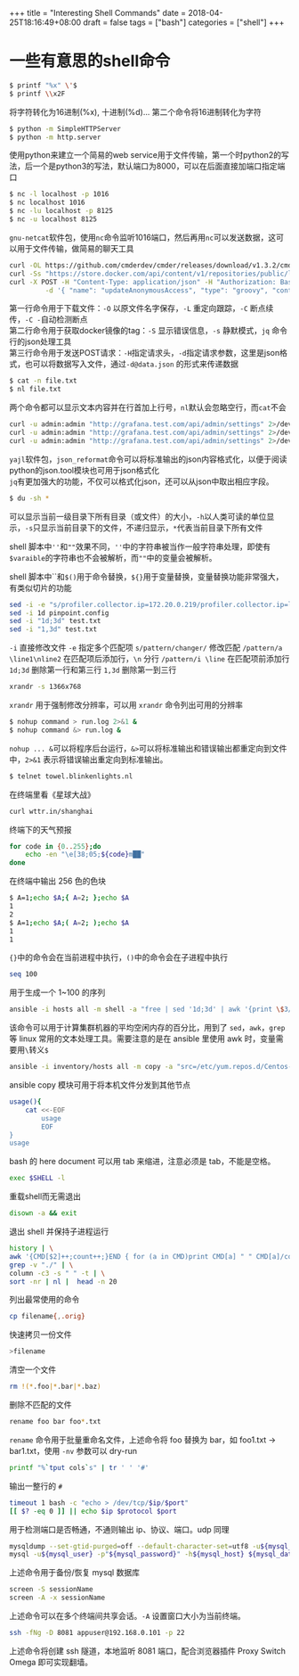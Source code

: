 +++
title = "Interesting Shell Commands"
date = 2018-04-25T18:16:49+08:00
draft = false
tags = ["bash"]
categories = ["shell"]
+++

# 一些有意思的shell命令

```bash
$ printf "%x" \'$
$ printf \\x2F
```

将字符转化为16进制(%x), 十进制(%d)...
第二个命令将16进制转化为字符

```bash
$ python -m SimpleHTTPServer
$ python -m http.server
```

使用python来建立一个简易的web service用于文件传输，第一个时python2的写法，后一个是python3的写法，默认端口为8000，可以在后面直接加端口指定端口

```bash
$ nc -l localhost -p 1016
$ nc localhost 1016
$ nc -lu localhost -p 8125
$ nc -u localhost 8125
```

`gnu-netcat`软件包，使用`nc`命令监听1016端口，然后再用`nc`可以发送数据，这可以用于文件传输，做简易的聊天工具

```bash
curl -OL https://github.com/cmderdev/cmder/releases/download/v1.3.2/cmder.zip
curl -Ss "https://store.docker.com/api/content/v1/repositories/public/library/$@/tags?page_size=25&page=1" | jq '."results"[]["name"]' | sort -r
curl -X POST -H "Content-Type: application/json" -H "Authorization: Basic YWRtaW46YWRtaW4xMjM=" 'http://localhost:8081/service/siesta/rest/v1/script/' \
         -d '{ "name": "updateAnonymousAccess", "type": "groovy", "content": "security.setAnonymousAccess(Boolean.valueOf(args))" }'
```

第一行命令用于下载文件：`-O` 以原文件名字保存，`-L` 重定向跟踪，`-C` 断点续传，`-C -`自动检测断点  
第二行命令用于获取docker镜像的tag：`-S` 显示错误信息，`-s` 静默模式，`jq` 命令行的json处理工具  
第三行命令用于发送POST请求：`-H`指定请求头，`-d`指定请求参数，这里是json格式，也可以将数据写入文件，通过`-d@data.json` 的形式来传递数据

```bash
$ cat -n file.txt
$ nl file.txt
```

两个命令都可以显示文本内容并在行首加上行号，`nl`默认会忽略空行，而`cat`不会

```bash
curl -u admin:admin "http://grafana.test.com/api/admin/settings" 2>/dev/null | json_reformat
curl -u admin:admin "http://grafana.test.com/api/admin/settings" 2>/dev/null | python -m json.tool
curl -u admin:admin "http://grafana.test.com/api/admin/settings" 2>/dev/null | jq.[]
```

`yajl`软件包，`json_reformat`命令可以将标准输出的json内容格式化，以便于阅读  
python的json.tool模块也可用于json格式化  
`jq`有更加强大的功能，不仅可以格式化json，还可以从json中取出相应字段。

```bash
$ du -sh *
```

可以显示当前一级目录下所有目录（或文件）的大小，`-h`以人类可读的单位显示，`-s`只显示当前目录下的文件，不递归显示，`*`代表当前目录下所有文件

shell 脚本中`''`和`""`效果不同，`''`中的字符串被当作一般字符串处理，即使有`$varaible`的字符串也不会被解析，而`""`中的变量会被解析。

shell 脚本中\`\`和`$()`用于命令替换，`${}`用于变量替换，变量替换功能非常强大，有类似切片的功能

```bash
sed -i -e "s/profiler.collector.ip=172.20.0.219/profiler.collector.ip=localhost/" -e "/profiler.collector.ip=/a profiler.jvm.vendor.name=Oracle" -e "s/profiler.sampling.rate=20/profiler.sampling.rate=1/" pinpoint.config
sed -i 1d pinpoint.config
sed -i "1d;3d" test.txt
sed -i "1,3d" test.txt
```

`-i` 直接修改文件
`-e` 指定多个匹配项
`s/pattern/changer/` 修改匹配
`/pattern/a \line1\nline2` 在匹配项后添加行，`\n` 分行
`/pattern/i \line` 在匹配项前添加行
`1d;3d` 删除第一行和第三行
`1,3d` 删除第一到三行

```bash
xrandr -s 1366x768
```

`xrandr` 用于强制修改分辨率，可以用 `xrandr` 命令列出可用的分辨率

```bash
$ nohup command > run.log 2>&1 &
$ nohup command &> run.log &
```

`nohup ... &`可以将程序后台运行，`&>`可以将标准输出和错误输出都重定向到文件中，`2>&1` 表示将错误输出重定向到标准输出。

```bash
$ telnet towel.blinkenlights.nl
```

在终端里看《星球大战》

```bash
curl wttr.in/shanghai
```

终端下的天气预报

```bash
for code in {0..255};do
    echo -en "\e[38;05;${code}m██"
done
```

在终端中输出 256 色的色块

```bash
$ A=1;echo $A;{ A=2; };echo $A
1
2
$ A=1;echo $A;( A=2; );echo $A
1
1 
```

`{}`中的命令会在当前进程中执行，`()`中的命令会在子进程中执行

```bash
seq 100
```
用于生成一个 1~100 的序列

```bash
ansible -i hosts all -m shell -a "free | sed '1d;3d' | awk '{print \$3/\$2}'" | grep -v SUCCESS | awk '{sum += $1;} END {print $sum/NR}'
```

该命令可以用于计算集群机器的平均空闲内存的百分比，用到了 `sed`，`awk`，`grep` 等 linux 常用的文本处理工具。需要注意的是在 ansible 里使用 awk 时，变量需要用`\`转义`$`

```bash
ansible -i inventory/hosts all -m copy -a "src=/etc/yum.repos.d/Centos-7.repo backup=yes dest=/etc/yum.repos.d"
```

ansible copy 模块可用于将本机文件分发到其他节点

```bash
usage(){
	cat <<-EOF
		usage
		EOF
}
usage
```

bash 的 here document 可以用 tab 来缩进，注意必须是 tab，不能是空格。

```bash
exec $SHELL -l
```

重载shell而无需退出

```bash
disown -a && exit
```

退出 shell 并保持子进程运行

```bash
history | \
awk '{CMD[$2]++;count++;}END { for (a in CMD)print CMD[a] " " CMD[a]/count*100 "% " a;}' | \
grep -v "./" | \
column -c3 -s " " -t | \
sort -nr | nl |  head -n 20
```

列出最常使用的命令

```bash
cp filename{,.orig}
```

快速拷贝一份文件

```bash
>filename
```

清空一个文件

```bash
rm !(*.foo|*.bar|*.baz)
```

删除不匹配的文件

```bash
rename foo bar foo*.txt 
```

`rename` 命令用于批量重命名文件，上述命令将 foo 替换为 bar，如 foo1.txt → bar1.txt，使用 `-nv` 参数可以 dry-run

```bash
printf "%`tput cols`s" | tr ' ' '#'
```

输出一整行的 `#`

```bash
timeout 1 bash -c "echo > /dev/tcp/$ip/$port"
[[ $? -eq 0 ]] || echo $ip $protocol $port
```

用于检测端口是否畅通，不通则输出 ip、协议、端口。udp 同理

```bash
mysqldump --set-gtid-purged=off --default-character-set=utf8 -u${mysql_user} -p"${mysql_password}" -h${mysql_host} --databases ${mysql_database} > ./backup-$(date +%Y%m%d).sql
mysql -u${mysql_user} -p"${mysql_password}" -h${mysql_host} ${mysql_database} < ./backup-$(date +%Y%m%d).sql
```

上述命令用于备份/恢复 mysql 数据库

```bash
screen -S sessionName
screen -A -x sessionName
```

上述命令可以在多个终端间共享会话。`-A` 设置窗口大小为当前终端。

```bash
ssh -fNg -D 8081 appuser@192.168.0.101 -p 22
```

 上述命令将创建 ssh 隧道，本地监听 8081 端口，配合浏览器插件 Proxy Switch Omega 即可实现翻墙。
